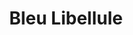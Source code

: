 ---
title: "Bleu Libellule"
url: /sainte-clotilde/bleu-libellule/
shop: fournitures pour coiffeurs
---